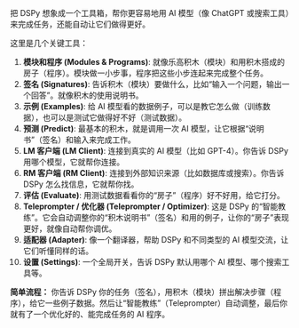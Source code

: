 把 DSPy 想象成一个工具箱，帮你更容易地用 AI 模型（像 ChatGPT 或搜索工具）来完成任务，还能自动让它们做得更好。

这里是几个关键工具：

1.  **模块和程序 (Modules & Programs)**: 就像乐高积木（模块）和用积木搭成的房子（程序）。模块做一小步事，程序把这些小步连起来完成整个任务。
2.  **签名 (Signatures)**: 告诉积木（模块）要做什么，比如“输入一个问题，输出一个回答”。就像积木的使用说明书。
3.  **示例 (Examples)**: 给 AI 模型看的数据例子，可以是教它怎么做（训练数据），也可以是测试它做得好不好（测试数据）。
4.  **预测 (Predict)**: 最基本的积木，就是调用一次 AI 模型，让它根据“说明书”（签名）和输入来完成工作。
5.  **LM 客户端 (LM Client)**: 连接到真实的 AI 模型（比如 GPT-4）。你告诉 DSPy 用哪个模型，它就帮你连接。
6.  **RM 客户端 (RM Client)**: 连接到外部知识来源（比如数据库或搜索）。你告诉 DSPy 怎么找信息，它就帮你找。
7.  **评估 (Evaluate)**: 用测试数据看看你的“房子”（程序）好不好用，给它打分。
8.  **Teleprompter / 优化器 (Teleprompter / Optimizer)**: 这是 DSPy 的“智能教练”。它会自动调整你的“积木说明书”（签名）和用的例子，让你的“房子”表现更好，就像自动帮你调优。
9.  **适配器 (Adapter)**: 像一个翻译器，帮助 DSPy 和不同类型的 AI 模型交流，让它们听懂同样的话。
10. **设置 (Settings)**: 一个全局开关，告诉 DSPy 默认用哪个 AI 模型、哪个搜索工具等。

**简单流程：** 你告诉 DSPy 你的任务（签名），用积木（模块）拼出解决步骤（程序），给它一些例子数据。然后让“智能教练”（Teleprompter）自动调整，最后你就有了一个优化好的、能完成任务的 AI 程序。